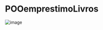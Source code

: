 # POOemprestimoLivros
 
![image](https://user-images.githubusercontent.com/88636711/197365792-81b1e899-7c35-4368-b4bb-5c2a1001fd65.png)
